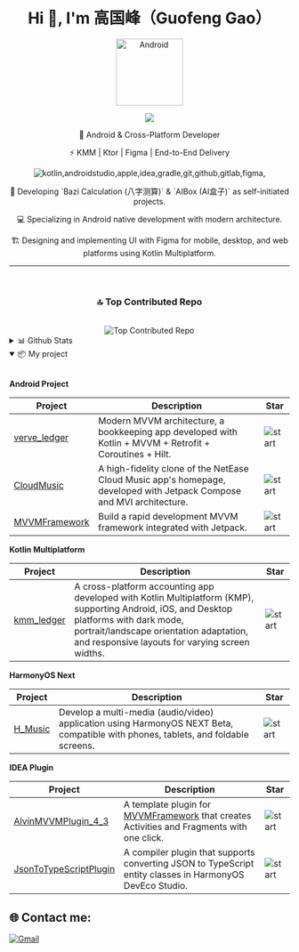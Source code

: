 <h1 align="center">Hi 👋, I'm 高国峰（Guofeng Gao）</h1>

<p align="center">
    <img align="center" alt="Android" width="120px" src="https://media.giphy.com/media/Y4bzv6DYbYzy8jDnoW/giphy.gif"/>
</p>

<p align="center">
    <a alt="Gmail" href="a912816369@gmail.com"><img src="https://skillicons.dev/icons?i=gmail"/></a>
</p>

<p align="center">🚀 Android & Cross-Platform Developer</p>

<p align="center">⚡ KMM | Ktor | Figma | End-to-End Delivery</p>

<p align="center">
    <img alt="kotlin,androidstudio,apple,idea,gradle,git,github,gitlab,figma," src="https://skillicons.dev/icons?i=kotlin,androidstudio,apple,idea,gradle,git,github,gitlab,figma"/>
</p>

<div align="center">
    <p>🔭 Developing `Bazi Calculation (八字测算)` & `AIBox (AI盒子)` as self-initiated projects.</p>  
    <p>💻 Specializing in Android native development with modern architecture.</p>  
    <p>🏗️ Designing and implementing UI with Figma for mobile, desktop, and web platforms using Kotlin Multiplatform.</p>
</div>

---

<div align="center">
    </br><h3>🔝 Top Contributed Repo</h3></br>
    <img alt="Top Contributed Repo" src="https://github-contributor-stats.vercel.app/api?username=Chen-Xi-g&limit=5&theme=blueberry&combine_all_yearly_contributions=true"/>
</div>

<details>
  <summary>
      📊 Github Stats
  </summary>

  <div align="center">
    <img alt="Top Langs" src="https://github-readme-stats.vercel.app/api/top-langs/?username=Chen-Xi-g&layout=compact&theme=blueberry&count_private=true&hide_border=true"/>
    </br>
    <img alt="Github stats" src="https://github-readme-stats.vercel.app/api?username=Chen-Xi-g&theme=blueberry&count_private=true&hide_border=true&line_height=20"/>
    </br>
    <img alt="Github stats" src="https://github-readme-streak-stats.herokuapp.com/?user=Chen-Xi-g&theme=blueberry&count_private=true&hide_border=true"/>
  </div>
</details>

<details open>
    <summary>
      📦 My project
    </summary>

</br>

**Android Project**

| Project                                                     | Description                                                  | Star                                                         |
| ----------------------------------------------------------- | ------------------------------------------------------------ | ------------------------------------------------------------ |
| [verve_ledger](https://github.com/Chen-Xi-g/VerveLedger)    | Modern MVVM architecture, a bookkeeping app developed with Kotlin + MVVM + Retrofit + Coroutines + Hilt. | ![start](https://img.shields.io/github/stars/Chen-Xi-g/VerveLedger?style=social) |
| [CloudMusic](https://github.com/Chen-Xi-g/CloudMusic)       | A high-fidelity clone of the NetEase Cloud Music app's homepage, developed with Jetpack Compose and MVI architecture. | ![start](https://img.shields.io/github/stars/Chen-Xi-g/CloudMusic?style=social) |
| [MVVMFramework](https://github.com/Chen-Xi-g/MVVMFramework) | Build a rapid development MVVM framework integrated with Jetpack. | ![start](https://img.shields.io/github/stars/Chen-Xi-g/MVVMFramework?style=social) |

**Kotlin Multiplatform**

| Project                                               | Description                                                  | Star                                                         |
| ----------------------------------------------------- | ------------------------------------------------------------ | ------------------------------------------------------------ |
| [kmm_ledger](https://github.com/Chen-Xi-g/kmm_ledger) | A cross-platform accounting app developed with Kotlin Multiplatform (KMP), supporting Android, iOS, and Desktop platforms with dark mode, portrait/landscape orientation adaptation, and responsive layouts for varying screen widths. | ![start](https://img.shields.io/github/stars/Chen-Xi-g/kmm_ledger?style=social) |

**HarmonyOS Next**

| Project                                         | Description                                                  | Star                                                         |
| ----------------------------------------------- | ------------------------------------------------------------ | ------------------------------------------------------------ |
| [H_Music](https://github.com/Chen-Xi-g/H_Music) | Develop a multi-media (audio/video) application using HarmonyOS NEXT Beta, compatible with phones, tablets, and foldable screens. | ![start](https://img.shields.io/github/stars/Chen-Xi-g/H_Music?style=social) |

**IDEA Plugin**

| Project                                                      | Description                                                  | Star                                                         |
| ------------------------------------------------------------ | ------------------------------------------------------------ | ------------------------------------------------------------ |
| [AlvinMVVMPlugin_4_3](https://github.com/Chen-Xi-g/AlvinMVVMPlugin_4_3) | A template plugin for [MVVMFramework](https://github.com/Chen-Xi-g/MVVMFramework) that creates Activities and Fragments with one click. | ![start](https://img.shields.io/github/stars/Chen-Xi-g/AlvinMVVMPlugin_4_3?style=social) |
| [JsonToTypeScriptPlugin](https://github.com/Chen-Xi-g/JsonToTypeScriptPlugin) | A compiler plugin that supports converting JSON to TypeScript entity classes in HarmonyOS DevEco Studio. | ![start](https://img.shields.io/github/stars/Chen-Xi-g/JsonToTypeScriptPlugin?style=social) |

</details>

## 🌐 Contact me:

[![Gmail](https://img.shields.io/badge/Gmail-red?style=for-the-badge&logo=gmail&logoColor=white)](a912816369@gmail.com) 
